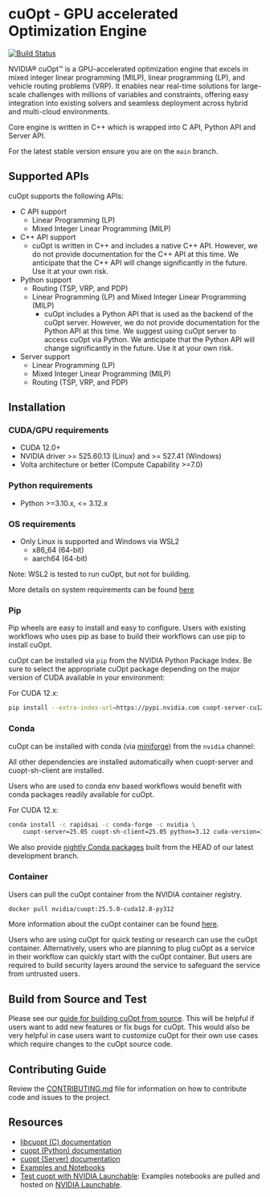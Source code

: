 # cuOpt - GPU accelerated Optimization Engine

[![Build Status](https://github.com/NVIDIA/cuopt/actions/workflows/build.yaml/badge.svg)](https://github.com/NVIDIA/cuopt/actions/workflows/build.yaml)

NVIDIA® cuOpt™ is a GPU-accelerated optimization engine that excels in mixed integer linear programming (MILP), linear programming (LP), and vehicle routing problems (VRP). It enables near real-time solutions for large-scale challenges with millions of variables and constraints, offering 
easy integration into existing solvers and seamless deployment across hybrid and multi-cloud environments.

Core engine is written in C++ which is wrapped into C API, Python API and Server API.

For the latest stable version ensure you are on the `main` branch.

## Supported APIs

cuOpt supports the following APIs:

- C API support
    - Linear Programming (LP)
    - Mixed Integer Linear Programming (MILP)
- C++ API support
    - cuOpt is written in C++ and includes a native C++ API. However, we do not provide documentation for the C++ API at this time. We anticipate that the C++ API will change significantly in the future. Use it at your own risk.
- Python support
    - Routing (TSP, VRP, and PDP)
    - Linear Programming (LP) and Mixed Integer Linear Programming (MILP)
        - cuOpt includes a Python API that is used as the backend of the cuOpt server. However, we do not provide documentation for the Python API at this time. We suggest using cuOpt server to access cuOpt via Python. We anticipate that the Python API will change significantly in the future. Use it at your own risk.
- Server support
    - Linear Programming (LP)
    - Mixed Integer Linear Programming (MILP)
    - Routing (TSP, VRP, and PDP)

## Installation

### CUDA/GPU requirements

* CUDA 12.0+
* NVIDIA driver >= 525.60.13 (Linux) and >= 527.41 (Windows)
* Volta architecture or better (Compute Capability >=7.0)

### Python requirements

* Python >=3.10.x, <= 3.12.x

### OS requirements

* Only Linux is supported and Windows via WSL2
    * x86_64 (64-bit)
    * aarch64 (64-bit)

Note: WSL2 is tested to run cuOpt, but not for building.

More details on system requirements can be found [here](https://docs.nvidia.com/cuopt/user-guide/latest/system-requirements.html)

### Pip

Pip wheels are easy to install and easy to configure. Users with existing workflows who uses pip as base to build their workflows can use pip to install cuOpt.

cuOpt can be installed via `pip` from the NVIDIA Python Package Index.
Be sure to select the appropriate cuOpt package depending
on the major version of CUDA available in your environment:

For CUDA 12.x:

```bash
pip install --extra-index-url=https://pypi.nvidia.com cuopt-server-cu12==25.5 cuopt-sh-client==25.5 nvidia-cuda-runtime-cu12==12.8.*
```

### Conda

cuOpt can be installed with conda (via [miniforge](https://github.com/conda-forge/miniforge)) from the `nvidia` channel:

All other dependencies are installed automatically when cuopt-server and cuopt-sh-client are installed.

Users who are used to conda env based workflows would benefit with conda packages readily available for cuOpt.

For CUDA 12.x:
```bash
conda install -c rapidsai -c conda-forge -c nvidia \
    cuopt-server=25.05 cuopt-sh-client=25.05 python=3.12 cuda-version=12.8
```

We also provide [nightly Conda packages](https://anaconda.org/rapidsai-nightly) built from the HEAD
of our latest development branch.

### Container 

Users can pull the cuOpt container from the NVIDIA container registry.

```bash
docker pull nvidia/cuopt:25.5.0-cuda12.8-py312 
```
More information about the cuOpt container can be found [here](https://docs.nvidia.com/cuopt/user-guide/latest/cuopt-server/quick-start.html#container-from-docker-hub).

Users who are using cuOpt for quick testing or research can use the cuOpt container. Alternatively, users who are planning to plug cuOpt as a service in their workflow can quickly start with the cuOpt container. But users are required to build security layers around the service to safeguard the service from untrusted users.

## Build from Source and Test

Please see our [guide for building cuOpt from source](CONTRIBUTING.md#setting-up-your-build-environment). This will be helpful if users want to add new features or fix bugs for cuOpt. This would also be very helpful in case users want to customize cuOpt for their own use cases which require changes to the cuOpt source code.

## Contributing Guide

Review the [CONTRIBUTING.md](CONTRIBUTING.md) file for information on how to contribute code and issues to the project.

## Resources

- [libcuopt (C) documentation](https://docs.nvidia.com/cuopt/user-guide/latest/cuopt-c/index.html)
- [cuopt (Python) documentation](https://docs.nvidia.com/cuopt/user-guide/latest/cuopt-python/index.html)
- [cuopt (Server) documentation](https://docs.nvidia.com/cuopt/user-guide/latest/cuopt-server/index.html)
- [Examples and Notebooks](https://github.com/NVIDIA/cuopt-examples)
- [Test cuopt with NVIDIA Launchable](https://brev.nvidia.com/launchable/deploy?launchableID=env-2qIG6yjGKDtdMSjXHcuZX12mDNJ): Examples notebooks are pulled and hosted on [NVIDIA Launchable](https://docs.nvidia.com/brev/latest/).
